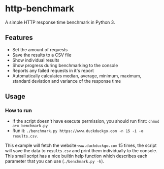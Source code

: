 # http-benchmark
A simple HTTP response time benchmark in Python 3.

## Features

- Set the amount of requests
- Save the results to a CSV file
- Show individual results
- Show progress during benchmarking to the console
- Reports any failed requests in it's report
- Automatically calculates median, average, minimum, maximum, standard deviation and variance of the response time

## Usage

### How to run

- If the script doesn't have execute permission, you should run first: `chmod a+x benchmark.py`
- Run it: `./benchmark.py https://www.duckduckgo.com -n 15 -i -o results.csv`. 

This example will fetch the website `www.duckduckgo.com` 15 times, the script will save the data to `results.csv` and print them individually to the console.
This small script has a nice builtin help function which describes each parameter that you can use (`./benchmark.py -h`).
